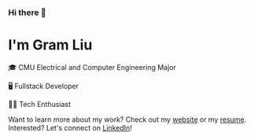 ### Hi there 👋

# I'm Gram Liu

🎓 CMU Electrical and Computer Engineering Major

🖥️ Fullstack Developer

👨‍💻 Tech Enthusiast

Want to learn more about my work? Check out my [website](https://gramliu.com) or my [resume](https://gramliu.com/resume).<br>
Interested? Let's connect on [LinkedIn](https://www.linkedin.com/in/gramliu/)!